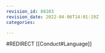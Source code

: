 ```yaml
---
revision_id: 88103
revision_date: 2022-04-06T14:01:19Z
categories:

---
```


#REDIRECT [[Conduct#Language]]